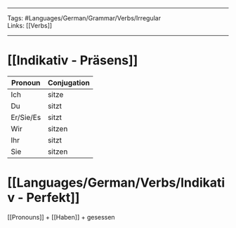 ___
Tags: #Languages/German/Grammar/Verbs/Irregular  
Links: [[Verbs]]
___
# [[Indikativ - Präsens]]
Pronoun|Conjugation
------------ | ------------
Ich | sitze
Du | sitzt
Er/Sie/Es | sitzt
Wir | sitzen
Ihr | sitzt
Sie | sitzen


# [[Languages/German/Verbs/Indikativ - Perfekt]]
[[Pronouns]] + [[Haben]]  + gesessen